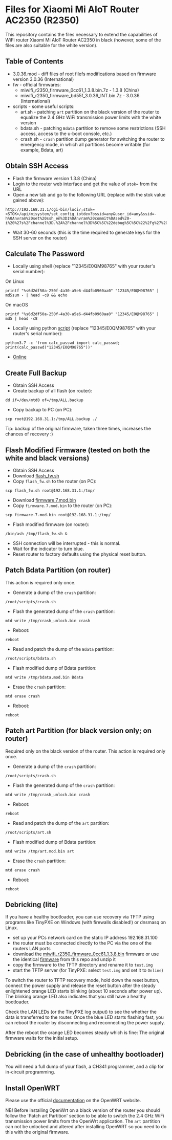# Files for Xiaomi Mi AIoT Router AC2350 (R2350)
This repository contains the files necessary to extend the capabilities of WiFi router Xiaomi Mi AIoT Router AC2350 in black (however, some of the files are also suitable for the white version).

## Table of Contents
- 3.0.36.mod - diff files of root filefs modifications based on firmware version 3.0.36 (International)
- fw - official firmwares:
  - miwifi_r2350_firmware_0cc61_1.3.8.bin.7z - 1.3.8 (China)
  - miwifi_r2350_firmware_bd55f_3.0.36_INT.bin.7z - 3.0.36 (International)
- scripts - some useful scripts:
  - art.sh - patching `art` partition on the black version of the router to equalize the 2.4 GHz WiFi transmission power limits with the white version
  - bdata.sh - patching `Bdata` partition to remove some restrictions (SSH access, access to the u-boot console, etc.)
  - crash.sh - `crash` partition dump generator for switching the router to emergency mode, in which all partitions become writable (for example, Bdata, art)

## Obtain SSH Access
- Flash the firmware version 1.3.8 (China)
- Login to the router web interface and get the value of `stok=` from the URL
- Open a new tab and go to the following URL (replace <STOK> with the stok value gained above):
```
http://192.168.31.1/cgi-bin/luci/;stok=<STOK>/api/misystem/set_config_iotdev?bssid=any&user_id=any&ssid=-h%0Anvram%20set%20ssh_en%3D1%0Anvram%20commit%0Ased%20-i%20%27s%2Fchannel%3D.%2A%2Fchannel%3D%5C%5C%22debug%5C%5C%22%2Fg%27%20%2Fetc%2Finit.d%2Fdropbear%0A%2Fetc%2Finit.d%2Fdropbear%20start%0A
```
- Wait 30-60 seconds (this is the time required to generate keys for the SSH server on the router)

## Calculate The Password
- Locally using shell (replace "12345/E0QM98765" with your router's serial number):
 
On Linux
```
printf "%s6d2df50a-250f-4a30-a5e6-d44fb0960aa0" "12345/E0QM98765" | md5sum - | head -c8 && echo
```
On macOS
```
printf "%s6d2df50a-250f-4a30-a5e6-d44fb0960aa0" "12345/E0QM98765" | md5 | head -c8
```
- Locally using python [script](https://github.com/eisaev/ax3600-files/blob/master/scripts/calc_passwd.py) (replace "12345/E0QM98765" with your router's serial number):
```
python3.7 -c 'from calc_passwd import calc_passwd; print(calc_passwd("12345/E0QM98765"))'
```
- [Online](https://miwifi.dev/ssh)

## Create Full Backup
- Obtain SSH Access
- Create backup of all flash (on router):
```
dd if=/dev/mtd0 of=/tmp/ALL.backup
```
- Copy backup to PC (on PC):
```
scp root@192.168.31.1:/tmp/ALL.backup ./
```
Tip: backup of the original firmware, taken three times, increases the chances of recovery :)

## Flash Modified Firmware (tested on both the white and black versions)
- Obtain SSH Access
- Download [flash_fw.sh](https://raw.githubusercontent.com/eisaev/r2350/main/3.0.36.mod/flash_fw.sh)
- Copy `flash_fw.sh` to the router (on PC):
```
scp flash_fw.sh root@192.168.31.1:/tmp/
```
- Download [firmware.7.mod.bin](https://mega.nz/file/CRUlgI5R#NWJAsxw0JiFMEe4gfeGhFXbdCrrmma-7qPt0AuyS_cY)
- Copy `firmware.7.mod.bin` to the router (on PC):
```
scp firmware.7.mod.bin root@192.168.31.1:/tmp/
```
- Flash modified firmware (on router):
```
/bin/ash /tmp/flash_fw.sh &
```
- SSH connection will be interrupted - this is normal.
- Wait for the indicator to turn blue.
- Reset router to factory defaults using the physical reset button.

## Patch Bdata Partition (on router)
This action is required only once.
- Generate a dump of the `crash` partition:
```
/root/scripts/crash.sh
```
- Flash the generated dump of the `crash` partition:
```
mtd write /tmp/crash_unlock.bin crash
```
- Reboot:
```
reboot
```
- Read and patch the dump of the `Bdata` partition:
```
/root/scripts/bdata.sh
```
- Flash modified dump of Bdata partition:
```
mtd write /tmp/bdata.mod.bin Bdata
```
- Erase the `crash` partition:
```
mtd erase crash
```
- Reboot:
```
reboot
```

## Patch art Partition (for black version only; on router)
Required only on the black version of the router. This action is required only once.
- Generate a dump of the `crash` partition:
```
/root/scripts/crash.sh
```
- Flash the generated dump of the `crash` partition:
```
mtd write /tmp/crash_unlock.bin crash
```
- Reboot:
```
reboot
```
- Read and patch the dump of the `art` partition:
```
/root/scripts/art.sh
```
- Flash modified dump of Bdata partition:
```
mtd write /tmp/art.mod.bin art
```
- Erase the `crash` partition:
```
mtd erase crash
```
- Reboot:
```
reboot
```

## Debricking (lite)
If you have a healthy bootloader, you can use recovery via TFTP using programs like TinyPXE on Windows (with firewalls disabled!) or dnsmasq on Linux.

- set up your PCs network card on the static IP address 192.168.31.100
- the router must be connected directly to the PC via the one of the routers LAN ports
- download the [miwifi_r2350_firmware_0cc61_1.3.8.bin](https://cdn.cnbj1.fds.api.mi-img.com/xiaoqiang/rom/r2350/miwifi_r2350_firmware_0cc61_1.3.8.bin) firmware or use the identical [firmware](https://github.com/eisaev/r2350/raw/main/fw/miwifi_r2350_firmware_0cc61_1.3.8.bin.7z) from this repo and unzip it
- copy the firmware to the TFTP directory and rename it to `test.img`
- start the TFTP server (for TinyPXE: select `test.img` and set it to `Online`)

To switch the router to TFTP recovery mode, hold down the reset button, connect the power supply and release the reset button after the steady enlightened orange LED starts blinking (about 10 seconds after power up). The blinking orange LED also indicates that you still have a healthy bootloader.

Check the LAN LEDs (or the TinyPXE log output) to see the whether the data is transferred to the router. Once the blue LED starts flashing fast, you can reboot the router by disconnecting and reconnecting the power supply.

After the reboot the orange LED becomes steady which is fine: The original firmware waits for the initial setup.

## Debricking (in the case of unhealthy bootloader)
You will need a full dump of your flash, a CH341 programmer, and a clip for in-circuit programming.

## Install OpenWRT

Please use the official [documentation](https://openwrt.org/toh/xiaomi/aiot_router_ac2350#installation) on the OpenWRT website.

NB! Before installing OpenWrt on a black version of the router you should follow the 'Patch art Partition' section to be able to switch the 2.4 GHz WiFi transmission power limits from the OpenWrt application. The `art` partition can not be unlocked and altered after installing OpenWRT so you need to do this with the original firmware.
